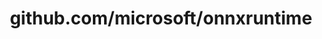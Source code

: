 ---
layout: post
title: github.com/microsoft/onnxruntime
categories: link
tags: [انگلیسی, برنامه‌نویسی]
---